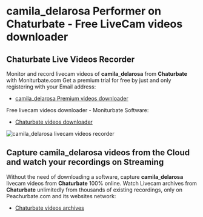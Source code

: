 # camila_delarosa Performer on Chaturbate - Free LiveCam videos downloader

## Chaturbate Live Videos Recorder

Monitor and record livecam videos of **camila_delarosa** from **Chaturbate** with Moniturbate.com
Get a premium trial for free by just and only registering with your Email address:
* [camila_delarosa Premium videos downloader](https://moniturbate.com/request-demo-licence-key.html)

Free livecam videos downloader - Moniturbate Software:
* [Chaturbate videos downloader](https://moniturbate.com/moniturbate-download-software.html)

![camila_delarosa livecam videos recorder](https://peachurnet.com/templates/moniturbate-software.png)


## Capture camila_delarosa videos from the Cloud and watch your recordings on Streaming

Without the need of downloading a software, capture **camila_delarosa** livecam videos from **Chaturbate** 100% online.
Watch Livecam archives from **Chaturbate** unlimitedly from thousands of existing recordings, only on Peachurbate.com and its websites network:
* [Chaturbate videos archives](https://peachurnet.com/)